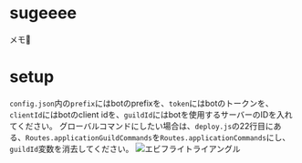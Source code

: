 # sugeeee
メモ🤧
# setup
`config.json`内の`prefix`にはbotのprefixを、`token`にはbotのトークンを、`clientId`にはbotのclient idを、`guildId`にはbotを使用するサーバーのIDを入れてください。
グローバルコマンドにしたい場合は、`deploy.js`の22行目にある、`Routes.applicationGuildCommands`を`Routes.applicationCommands`にし、`guildId`変数を消去してください。
![エビフライトライアングル](https://media.discordapp.net/attachments/969143655262720030/1006405585568280597/unknown.png)
